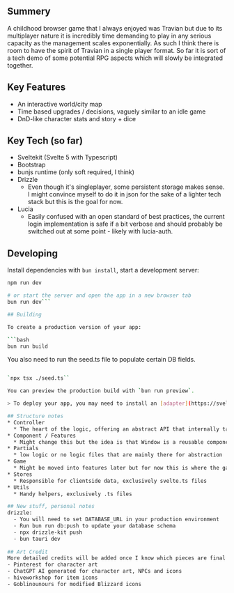 ## Summery
A childhood browser game that I always enjoyed was Travian but due to its multiplayer nature it is incredibly time demanding to play in any serious capacity as the management scales exponentially. As such I think there is room to have the spirit of Travian in a single player format. So far it is sort of a tech demo of some potential RPG aspects which will slowly be integrated together.

## Key Features
* An interactive world/city map
* Time based upgrades / decisions, vaguely similar to an idle game
* DnD-like character stats and story + dice

## Key Tech (so far)
* Sveltekit (Svelte 5 with Typescript)
* Bootstrap
* bunjs runtime (only soft required, I think)
* Drizzle
  * Even though it's singleplayer, some persistent storage makes sense. I might convince myself to do it in json for the sake of a lighter tech stack but this is the goal for now.
* Lucia
  * Easily confused with an open standard of best practices, the current login implementation is safe if a bit verbose and should probably be switched out at some point - likely with lucia-auth.

## Developing
Install dependencies with `bun install`, start a development server:

```bash
npm run dev

# or start the server and open the app in a new browser tab
bun run dev```

## Building

To create a production version of your app:

```bash
bun run build
```

You also need to run the seed.ts file to populate certain DB fields.
```bash

`npx tsx ./seed.ts``

You can preview the production build with `bun run preview`.

> To deploy your app, you may need to install an [adapter](https://svelte.dev/docs/kit/adapters) for your target environment.

## Structure notes
* Controller
  * The heart of the logic, offering an abstract API that internally talks with a lot of other parts of the application.
* Component / Features
  * Might change this but the idea is that Window is a reusable component while InventoryWindow is not and these should go in seperate folders.
* Partials
  * low logic or no logic files that are mainly there for abstraction
* Game
  * Might be moved into features later but for now this is where the game logic might be placed.
* Stores
  * Responsible for clientside data, exclusively svelte.ts files
* Utils
  * Handy helpers, exclusively .ts files

## New stuff, personal notes
drizzle: 
  - You will need to set DATABASE_URL in your production environment  
  - Run bun run db:push to update your database schema  
  - npx drizzle-kit push
  - bun tauri dev
  
## Art Credit
More detailed credits will be added once I know which pieces are final but generally speaking:
- Pinterest for character art
- ChatGPT AI generated for character art, NPCs and icons
- hiveworkshop for item icons
- Goblinounours for modified Blizzard icons
